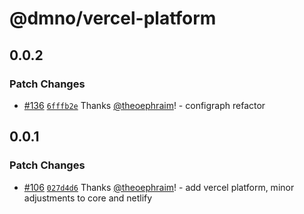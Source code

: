 # @dmno/vercel-platform

## 0.0.2

### Patch Changes

- [#136](https://github.com/dmno-dev/dmno/pull/136) [`6fffb2e`](https://github.com/dmno-dev/dmno/commit/6fffb2e4bb52be1424c1c8878ad48d6c98c8ae14) Thanks [@theoephraim](https://github.com/theoephraim)! - configraph refactor

## 0.0.1

### Patch Changes

- [#106](https://github.com/dmno-dev/dmno/pull/106) [`027d4d6`](https://github.com/dmno-dev/dmno/commit/027d4d699a267b4b29eb3dcc089f15ddf1496c8a) Thanks [@theoephraim](https://github.com/theoephraim)! - add vercel platform, minor adjustments to core and netlify
